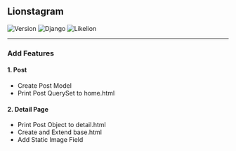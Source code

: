 Lionstagram
---
![Version](https://img.shields.io/badge/Version-1.0.2-green.svg) ![Django](https://img.shields.io/badge/Python-Django-darkgreen.svg) ![Likelion](https://img.shields.io/badge/Likelion-MJU(Seoul)-informational.svg)

---
### Add Features
#### 1. Post
- Create Post Model
- Print Post QuerySet to home.html
#### 2. Detail Page
- Print Post Object to detail.html
- Create and Extend base.html
- Add Static Image Field
